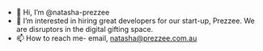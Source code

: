- 👋 Hi, I’m @natasha-prezzee
- 👀 I’m interested in hiring great developers for our start-up, Prezzee. We are disruptors in the digital gifting space. 
- 📫 How to reach me- email, natasha@prezzee.com.au

<!---
natasha-prezzee/natasha-prezzee is a ✨ special ✨ repository because its `README.md` (this file) appears on your GitHub profile.
You can click the Preview link to take a look at your changes.
--->
